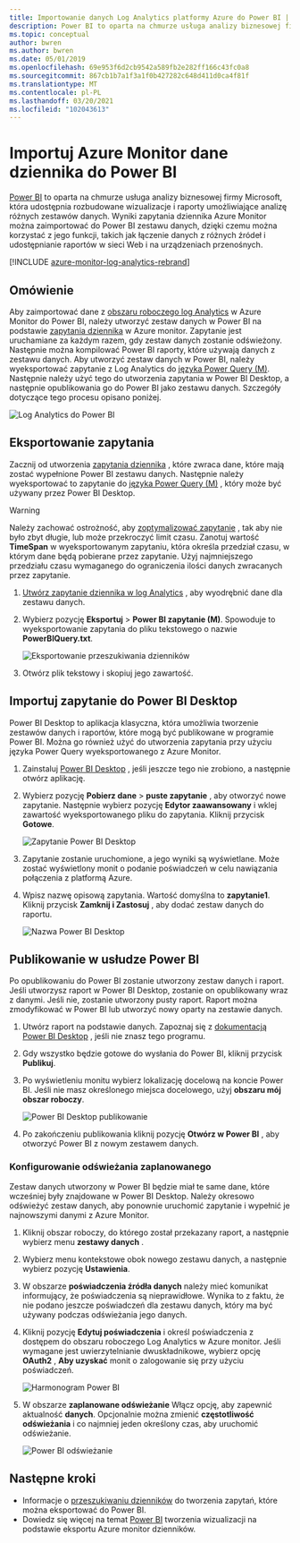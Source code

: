 ```yaml
---
title: Importowanie danych Log Analytics platformy Azure do Power BI | Microsoft Docs
description: Power BI to oparta na chmurze usługa analizy biznesowej firmy Microsoft, która udostępnia rozbudowane wizualizacje i raporty umożliwiające analizę różnych zestawów danych.  W tym artykule opisano sposób konfigurowania i importowania danych Log Analytics do Power BI i konfigurowania ich do automatycznego odświeżania.
ms.topic: conceptual
author: bwren
ms.author: bwren
ms.date: 05/01/2019
ms.openlocfilehash: 69e953f6d2cb9542a589fb2e282ff166c43fc0a8
ms.sourcegitcommit: 867cb1b7a1f3a1f0b427282c648d411d0ca4f81f
ms.translationtype: MT
ms.contentlocale: pl-PL
ms.lasthandoff: 03/20/2021
ms.locfileid: "102043613"
---
```

# <a name="import-azure-monitor-log-data-into-power-bi"></a>Importuj Azure Monitor dane dziennika do Power BI


[Power BI](https://powerbi.microsoft.com/documentation/powerbi-service-get-started/) to oparta na chmurze usługa analizy biznesowej firmy Microsoft, która udostępnia rozbudowane wizualizacje i raporty umożliwiające analizę różnych zestawów danych.  Wyniki zapytania dziennika Azure Monitor można zaimportować do Power BI zestawu danych, dzięki czemu można korzystać z jego funkcji, takich jak łączenie danych z różnych źródeł i udostępnianie raportów w sieci Web i na urządzeniach przenośnych.

[!INCLUDE [azure-monitor-log-analytics-rebrand](../../../includes/azure-monitor-log-analytics-rebrand.md)]

## <a name="overview"></a>Omówienie
Aby zaimportować dane z [obszaru roboczego log Analytics](../logs/manage-access.md) w Azure Monitor do Power BI, należy utworzyć zestaw danych w Power BI na podstawie [zapytania dziennika](../logs/log-query-overview.md) w Azure monitor.  Zapytanie jest uruchamiane za każdym razem, gdy zestaw danych zostanie odświeżony.  Następnie można kompilować Power BI raporty, które używają danych z zestawu danych.  Aby utworzyć zestaw danych w Power BI, należy wyeksportować zapytanie z Log Analytics do [języka Power Query (M)](/powerquery-m/power-query-m-language-specification).  Następnie należy użyć tego do utworzenia zapytania w Power BI Desktop, a następnie opublikowania go do Power BI jako zestawu danych.  Szczegóły dotyczące tego procesu opisano poniżej.

![Log Analytics do Power BI](media/powerbi/overview.png)

## <a name="export-query"></a>Eksportowanie zapytania
Zacznij od utworzenia [zapytania dziennika](../logs/log-query-overview.md) , które zwraca dane, które mają zostać wypełnione Power BI zestawu danych.  Następnie należy wyeksportować to zapytanie do [języka Power Query (M)](/powerquery-m/power-query-m-language-specification) , który może być używany przez Power BI Desktop.

> [!WARNING]
> Należy zachować ostrożność, aby [zoptymalizować zapytanie](../logs/query-optimization.md) , tak aby nie było zbyt długie, lub może przekroczyć limit czasu. Zanotuj wartość **TimeSpan** w wyeksportowanym zapytaniu, która określa przedział czasu, w którym dane będą pobierane przez zapytanie. Użyj najmniejszego przedziału czasu wymaganego do ograniczenia ilości danych zwracanych przez zapytanie.

1. [Utwórz zapytanie dziennika w log Analytics](../logs/log-analytics-tutorial.md) , aby wyodrębnić dane dla zestawu danych.
2. Wybierz pozycję **Eksportuj**  >  **Power BI zapytanie (M)**.  Spowoduje to wyeksportowanie zapytania do pliku tekstowego o nazwie **PowerBIQuery.txt**. 

    ![Eksportowanie przeszukiwania dzienników](media/powerbi/export-analytics.png)

3. Otwórz plik tekstowy i skopiuj jego zawartość.

## <a name="import-query-into-power-bi-desktop"></a>Importuj zapytanie do Power BI Desktop
Power BI Desktop to aplikacja klasyczna, która umożliwia tworzenie zestawów danych i raportów, które mogą być publikowane w programie Power BI.  Można go również użyć do utworzenia zapytania przy użyciu języka Power Query wyeksportowanego z Azure Monitor. 

1. Zainstaluj [Power BI Desktop](https://powerbi.microsoft.com/desktop/) , jeśli jeszcze tego nie zrobiono, a następnie otwórz aplikację.
2. Wybierz pozycję **Pobierz dane**  >  **puste zapytanie** , aby otworzyć nowe zapytanie.  Następnie wybierz pozycję **Edytor zaawansowany** i wklej zawartość wyeksportowanego pliku do zapytania. Kliknij przycisk **Gotowe**.

    ![Zapytanie Power BI Desktop](media/powerbi/desktop-new-query.png)

5. Zapytanie zostanie uruchomione, a jego wyniki są wyświetlane.  Może zostać wyświetlony monit o podanie poświadczeń w celu nawiązania połączenia z platformą Azure.  
6. Wpisz nazwę opisową zapytania.  Wartość domyślna to **zapytanie1**. Kliknij przycisk **Zamknij i Zastosuj** , aby dodać zestaw danych do raportu.

    ![Nazwa Power BI Desktop](media/powerbi/desktop-results.png)



## <a name="publish-to-power-bi"></a>Publikowanie w usłudze Power BI
Po opublikowaniu do Power BI zostanie utworzony zestaw danych i raport.  Jeśli utworzysz raport w Power BI Desktop, zostanie on opublikowany wraz z danymi.  Jeśli nie, zostanie utworzony pusty raport.  Raport można zmodyfikować w Power BI lub utworzyć nowy oparty na zestawie danych.

1. Utwórz raport na podstawie danych.  Zapoznaj się z [dokumentacją Power BI Desktop](/power-bi/desktop-report-view) , jeśli nie znasz tego programu.  
1. Gdy wszystko będzie gotowe do wysłania do Power BI, kliknij przycisk **Publikuj**.  
1. Po wyświetleniu monitu wybierz lokalizację docelową na koncie Power BI.  Jeśli nie masz określonego miejsca docelowego, użyj **obszaru mój obszar roboczy**.

    ![Power BI Desktop publikowanie](media/powerbi/desktop-publish.png)

1. Po zakończeniu publikowania kliknij pozycję **Otwórz w Power BI** , aby otworzyć Power BI z nowym zestawem danych.


### <a name="configure-scheduled-refresh"></a>Konfigurowanie odświeżania zaplanowanego
Zestaw danych utworzony w Power BI będzie miał te same dane, które wcześniej były znajdowane w Power BI Desktop.  Należy okresowo odświeżyć zestaw danych, aby ponownie uruchomić zapytanie i wypełnić je najnowszymi danymi z Azure Monitor.  

1. Kliknij obszar roboczy, do którego został przekazany raport, a następnie wybierz menu **zestawy danych** . 
1. Wybierz menu kontekstowe obok nowego zestawu danych, a następnie wybierz pozycję **Ustawienia**. 
1. W obszarze **poświadczenia źródła danych** należy mieć komunikat informujący, że poświadczenia są nieprawidłowe.  Wynika to z faktu, że nie podano jeszcze poświadczeń dla zestawu danych, który ma być używany podczas odświeżania jego danych.  
1. Kliknij pozycję **Edytuj poświadczenia** i określ poświadczenia z dostępem do obszaru roboczego Log Analytics w Azure monitor. Jeśli wymagane jest uwierzytelnianie dwuskładnikowe, wybierz opcję **OAuth2** , **Aby uzyskać** monit o zalogowanie się przy użyciu poświadczeń.

    ![Harmonogram Power BI](media/powerbi/powerbi-schedule.png)

5. W obszarze **zaplanowane odświeżanie** Włącz opcję, aby zapewnić aktualność **danych**.  Opcjonalnie można zmienić **częstotliwość odświeżania** i co najmniej jeden określony czas, aby uruchomić odświeżanie.

    ![Power BI odświeżanie](media/powerbi/powerbi-schedule-refresh.png)



## <a name="next-steps"></a>Następne kroki
* Informacje o [przeszukiwaniu dzienników](../logs/log-query-overview.md) do tworzenia zapytań, które można eksportować do Power BI.
* Dowiedz się więcej na temat [Power BI](https://powerbi.microsoft.com) tworzenia wizualizacji na podstawie eksportu Azure monitor dzienników.